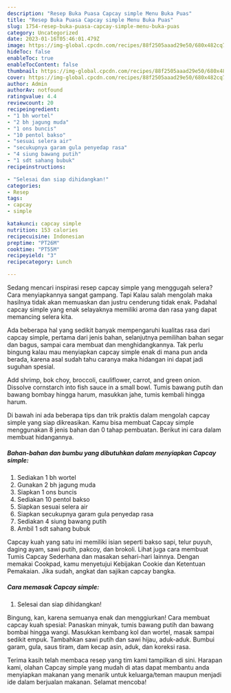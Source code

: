 ```yaml
---
description: "Resep Buka Puasa Capcay simple Menu Buka Puas"
title: "Resep Buka Puasa Capcay simple Menu Buka Puas"
slug: 1754-resep-buka-puasa-capcay-simple-menu-buka-puas
category: Uncategorized
date: 2023-01-16T05:46:01.479Z
image: https://img-global.cpcdn.com/recipes/88f2505aaad29e50/680x482cq70/capcay-simple-foto-resep-utama.jpg
hideToc: false
enableToc: true
enableTocContent: false
thumbnail: https://img-global.cpcdn.com/recipes/88f2505aaad29e50/680x482cq70/capcay-simple-foto-resep-utama.jpg
cover: https://img-global.cpcdn.com/recipes/88f2505aaad29e50/680x482cq70/capcay-simple-foto-resep-utama.jpg
author: Admin
authorAv: notfound
ratingvalue: 4.4
reviewcount: 20
recipeingredient:
- "1 bh wortel"
- "2 bh jagung muda"
- "1 ons buncis"
- "10 pentol bakso"
- "sesuai selera air"
- "secukupnya garam gula penyedap rasa"
- "4 siung bawang putih"
- "1 sdt sahang bubuk"
recipeinstructions:

- "Selesai dan siap dihidangkan!"
categories:
- Resep
tags:
- capcay
- simple

katakunci: capcay simple 
nutrition: 153 calories
recipecuisine: Indonesian
preptime: "PT26M"
cooktime: "PT55M"
recipeyield: "3"
recipecategory: Lunch

---
```



Sedang mencari inspirasi resep capcay simple yang menggugah selera? Cara menyiapkannya sangat gampang. Tapi Kalau salah mengolah maka hasilnya tidak akan memuaskan dan justru cenderung tidak enak. Padahal capcay simple yang enak selayaknya memiliki aroma dan rasa yang dapat memancing selera kita.


Ada beberapa hal yang sedikit banyak mempengaruhi kualitas rasa dari capcay simple, pertama dari jenis bahan, selanjutnya pemilihan bahan segar dan bagus, sampai cara membuat dan menghidangkannya. Tak perlu bingung kalau mau menyiapkan capcay simple enak di mana pun anda berada, karena asal sudah tahu caranya maka hidangan ini dapat jadi suguhan spesial.

Add shrimp, bok choy, broccoli, cauliflower, carrot, and green onion. Dissolve cornstarch into fish sauce in a small bowl. Tumis bawang putih dan bawang bombay hingga harum, masukkan jahe, tumis kembali hingga harum.


Di bawah ini ada beberapa tips dan trik praktis dalam mengolah capcay simple yang siap dikreasikan. Kamu bisa membuat Capcay simple menggunakan 8 jenis bahan dan 0 tahap pembuatan. Berikut ini cara dalam membuat hidangannya.

<!--inarticleads1-->

##### Bahan-bahan dan bumbu yang dibutuhkan dalam menyiapkan Capcay simple:

1. Sediakan 1 bh wortel
1. Gunakan 2 bh jagung muda
1. Siapkan 1 ons buncis
1. Sediakan 10 pentol bakso
1. Siapkan sesuai selera air
1. Siapkan secukupnya garam gula penyedap rasa
1. Sediakan 4 siung bawang putih
1. Ambil 1 sdt sahang bubuk


Capcay kuah yang satu ini memiliki isian seperti bakso sapi, telur puyuh, daging ayam, sawi putih, pakcoy, dan brokoli. Lihat juga cara membuat Tumis Capcay Sederhana dan masakan sehari-hari lainnya. Dengan memakai Cookpad, kamu menyetujui Kebijakan Cookie dan Ketentuan Pemakaian. Jika sudah, angkat dan sajikan capcay bangka. 

<!--inarticleads2-->

##### Cara memasak Capcay simple:


1. Selesai dan siap dihidangkan!

Bingung, kan, karena semuanya enak dan menggiurkan! Cara membuat capcay kuah spesial: Panaskan minyak, tumis bawang putih dan bawang bombai hingga wangi. Masukkan kembang kol dan wortel, masak sampai sedikit empuk. Tambahkan sawi putih dan sawi hijau, aduk-aduk. Bumbui garam, gula, saus tiram, dam kecap asin, aduk, dan koreksi rasa. 

Terima kasih telah membaca resep yang tim kami tampilkan di sini. Harapan kami, olahan Capcay simple yang mudah di atas dapat membantu anda menyiapkan makanan yang menarik untuk keluarga/teman maupun menjadi ide dalam berjualan makanan. Selamat mencoba!
